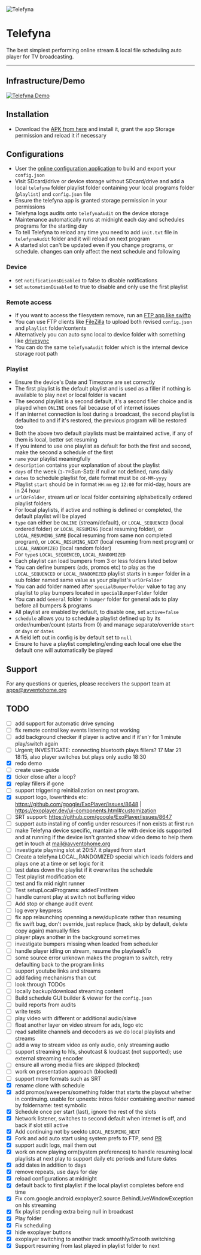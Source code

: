 ![Telefyna](https://avventohome.org/wp-content/uploads/2020/12/telefyna.png "Telefyna")

# Telefyna
The best simplest performing online stream & local file scheduling auto player for TV broadcasting.
______

## Infrastructure/Demo
[![Telefyna Demo](https://user-images.githubusercontent.com/29783151/126466086-2dc758df-0c20-403d-8b95-0a808243c47a.jpg)](https://www.youtube.com/watch?v=Oy5aN6MTcXM)

## Installation
* Download the [APK from here](https://github.com/avventoapps/avvento/releases/latest/download/telefyna.apk) and install it, grant the app Storage permission and reload it if necessary

## Configurations
* User the [online configuration application](https://avventomedia.org/telefyna/configuration.html) to build and export your `config.json`
* Visit SDcard/drive or device storage without SDcard/drive and add a local `telefyna` folder playlist folder containing your local programs folder (`playlist`) and `config.json` file
* Ensure the telefyna app is granted storage permission in your permissions
* Telefyna logs audits onto `telefynaAudit` on the device storage
* Maintenance automatically runs at midnight each day and schedules programs for the starting day
* To tell Telefyna to reload any time you need to add `init.txt` file in `telefynaAudit` folder and it will reload on next program
* A started slot can't be updated even if you change programs, or schedule. changes can only affect the next schedule and following

### Device
* set `notificationsDisabled` to false to disable notifications
* set `automationDisabled` to true to disable and only use the first playlist

### Remote access
* If you want to access the filesystem remove, run an [FTP app like swiftp](https://github.com/avventoapps/avvento/releases/latest/download/swiftp.apk)
* You can use FTP clients like [FileZilla](https://filezilla-project.org/) to upload both revised `config.json` and `playlist` folder/contents
* Alternatively you can auto sync local to device folder with something like [drivesync](https://github.com/avventoapps/avvento/releases/download/1.0/drivesync.apk)
* You can do the same `telefynaAudit` folder which is the internal device storage root path

### Playlist
* Ensure the device's Date and Timezone are set correctly
* The first playlist is the default  playlist and is used as a filler if nothing is available to play next or local folder is vacant
* The second playlist is a second default, it's a second filler choice and is played when `ONLINE` ones fail because of of internet issues
* If an internet connection is lost during a broadcast, the second playlist is defaulted to and if it's restored, the previous program will be restored too
* Both the above two default playlists must be maintained active, if any of them is local, better set resuming
* If you intend to use one playlist as default for both the first and second, make the second a schedule of the first
* `name` your playlist meaningfully
* `description` contains your explanation of about the playlist
* `days` of the week (`1-7`=Sun-Sat): if null or not defined, runs daily
* `dates` to schedule playlist for, date format must be `dd-MM-yyyy`
* Playlist `start` should be in format `HH:mm` eg `12:00` for mid-day, hours are in 24 hour
* `urlOrFolder`, stream url or local folder containing alphabetically ordered playlist folders
* For local playlists, if active and nothing is defined or completed, the default playlist will be played
* `type` can either be `ONLINE` (stream/default), or `LOCAL_SEQUENCED` (local ordered folder) or `LOCAL_RESUMING` (local resuming folder), or `LOCAL_RESUMING_SAME` (local resuming from same non completed program), or `LOCAL_RESUMING_NEXT` (local resuming from next program) or `LOCAL_RANDOMIZED` (local random folder)
* For `type`s `LOCAL_SEQUENCED`, `LOCAL_RANDOMIZED`
* Each playlist can load bumpers from 3 or less folders listed below
* You can define bumpers (ads, promos etc) to play as the `LOCAL_SEQUENCED` or `LOCAL_RANDOMIZED` playlist starts in `bumper` folder in a sub folder named same value as your playlist's `urlOrFolder`
* You can add folder named after `specialBumperFolder` value to tag any playlist to play bumpers located in `specialBumperFolder` folder 
* You can add `General` folder in `bumper` folder for general ads to play before all bumpers & programs
* All playlist are enabled by default, to disable one, set `active=false`
* `schedule` allows you to schedule a playlist defined up by its order/number/count (starts from 0) and manage separate/override `start` or `days` or `dates`
* A field left out in config is by default set to `null`
* Ensure to have a playlist completing/ending each local one else the default one will automatically be played

## Support
For any questions or queries, please receivers the support team at apps@avventohome.org


## TODO
- [ ] add support for automatic drive syncing
- [ ] fix remote control key events listening not working
- [ ] add background checker if player is active and if it'sn'r for 1 minute play/switch again
- [ ] Urgent; INVESTIGATE: connecting bluetooth plays fillers? 17 Mar 21 18:15, also player switches but plays only audio 18:30
- [x] redo demo
- [ ] create user-guide
- [x] ticker close after a loop?
- [x] replay fillers if gone
- [ ] support triggering reinitialization on next program.
- [x] support logo, lowerthirds etc: https://github.com/google/ExoPlayer/issues/8648 | https://exoplayer.dev/ui-components.html#customization
- [ ] SRT support: https://github.com/google/ExoPlayer/issues/8647
- [ ] support auto installing of config under resources if non exists at first run
- [ ] make Telefyna device specific, mantain a file with device ids supported and at running if the device isn't granted show video demo to help them get in touch at mail@avventohome.org
- [ ] investigate playning slot at 20:57. it played from start
- [ ] Create a telefyna LOCAL_RANDOMIZED special which loads folders and plays one at a time or set logic for it
- [ ] test dates down the playlist if it overwrites the schedule
- [ ] Test playlist modification etc
- [ ] test and fix mid night runner
- [ ] Test setupLocalPrograms: addedFirstItem
- [ ] handle current play at switch not buffering video
- [ ] Add stop or change audit event
- [ ] log every keypress
- [ ] fix app relaunching openning a new/duplicate rather than resuming
- [ ] fix swift bug, don't override, just replace (hack, skip by default, delete copy again) manually files
- [ ] player plays another in the background sometimes
- [ ] investigate bumpers missing when loaded from scheduler
- [ ] handle player idling on stream, resume the play/seekTo
- [ ] some source error unknown makes the program to switch, retry defaulting back to the program
links
- [ ] support youtube links and streams
- [ ] add fading mechanisms than cut
- [ ] look through TODOs
- [ ] locally backup/download streaming content
- [ ] Build schedule GUI builder & viewer for the `config.json`
- [ ] build reports from audits
- [ ] write tests
- [ ] play video with different or additional audio/slave
- [ ] float another layer on video stream for ads, logo etc
- [ ] read satellite channels and decoders as we do local playlists and streams
- [ ] add a way to stream video as only audio, only streaming audio
- [ ] support streaming to hls, shoutcast & loudcast (not supported); use external streaming encoder
- [ ] ensure all wrong media files are skipped (blocked)
- [ ] work on presentation approach (blocked)
- [ ] support more formats such as SRT
- [x] rename clone with schedule
- [x] add promos/sweepers/something folder that starts the playout whether in continuing. usable for upnexts: intros folder containing another named by foldername: test symbolic 
- [x] Schedule once per start (last), ignore the rest of the slots
- [x] Network listener, switches to second default when internet is off, and back if slot still active
- [x] Add continuing not by seekto `LOCAL_RESUMING_NEXT`
- [x] Fork and add auto start using system prefs to FTP, send [PR](https://github.com/ppareit/swiftp/pull/163)
- [x] support audit logs, mail them out
- [x] work on now playing orm(system preferences) to handle resuming local playlists at next play to support daily etc periods and future dates
- [x] add dates in addition to days
- [x] remove repeats, use days for day
- [x] reload configurations at midnight
- [x] default back to first playlist if the local playlist completes before end time
- [x] Fix com.google.android.exoplayer2.source.BehindLiveWindowException on hls streaming
- [x] fix playlist pending extra being null in broadcast
- [x] Play folder
- [x] Fix scheduling
- [x] hide exoplayer buttons
- [x] exoplayer switching to another track smoothly/Smooth switching
- [x] Support resuming from last played in playlist folder to next
